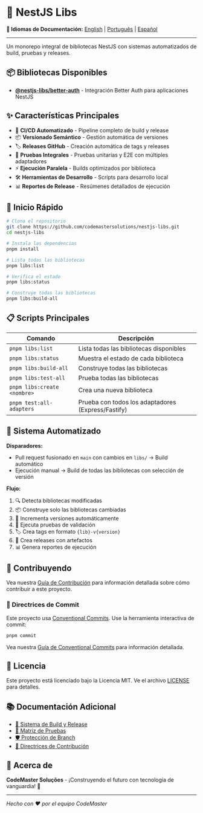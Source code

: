 # 🚀 NestJS Libs

**📖 Idiomas de Documentación:** [English](README.md) | [Português](README.pt-BR.md) | [Español](README.es.md)

---

Un monorepo integral de bibliotecas NestJS con sistemas automatizados de build, pruebas y releases.

## 📦 Bibliotecas Disponibles

- **[@nestjs-libs/better-auth](./libs/better-auth)** - Integración Better Auth para aplicaciones NestJS

## ✨ Características Principales

- 🤖 **CI/CD Automatizado** - Pipeline completo de build y release
- 📦 **Versionado Semántico** - Gestión automática de versiones
- 🏷️ **Releases GitHub** - Creación automática de tags y releases
- 🧪 **Pruebas Integrales** - Pruebas unitarias y E2E con múltiples adaptadores
- ⚡ **Ejecución Paralela** - Builds optimizados por biblioteca
- 🛠️ **Herramientas de Desarrollo** - Scripts para desarrollo local
- 📊 **Reportes de Release** - Resúmenes detallados de ejecución

## 🚀 Inicio Rápido

```bash
# Clona el repositorio
git clone https://github.com/codemastersolutions/nestjs-libs.git
cd nestjs-libs

# Instala las dependencias
pnpm install

# Lista todas las bibliotecas
pnpm libs:list

# Verifica el estado
pnpm libs:status

# Construye todas las bibliotecas
pnpm libs:build-all
```

## 📋 Scripts Principales

| Comando                     | Descripción                                        |
| --------------------------- | -------------------------------------------------- |
| `pnpm libs:list`            | Lista todas las bibliotecas disponibles            |
| `pnpm libs:status`          | Muestra el estado de cada biblioteca               |
| `pnpm libs:build-all`       | Construye todas las bibliotecas                    |
| `pnpm libs:test-all`        | Prueba todas las bibliotecas                       |
| `pnpm libs:create <nombre>` | Crea una nueva biblioteca                          |
| `pnpm test:all-adapters`    | Prueba con todos los adaptadores (Express/Fastify) |

## 🤖 Sistema Automatizado

**Disparadores:**

- Pull request fusionado en `main` con cambios en `libs/` → Build automático
- Ejecución manual → Build de todas las bibliotecas con selección de versión

**Flujo:**

1. 🔍 Detecta bibliotecas modificadas
2. 📦 Construye solo las bibliotecas cambiadas
3. 🔢 Incrementa versiones automáticamente
4. 🧪 Ejecuta pruebas de validación
5. 🏷️ Crea tags en formato `{lib}-v{version}`
6. 🎉 Crea releases con artefactos
7. 📊 Genera reportes de ejecución

## 🤝 Contribuyendo

Vea nuestra [Guía de Contribución](./CONTRIBUTING.es.md) para información detallada sobre cómo contribuir a este proyecto.

### 📝 Directrices de Commit

Este proyecto usa [Conventional Commits](https://www.conventionalcommits.org/). Use la herramienta interactiva de commit:

```bash
pnpm commit
```

Vea nuestra [Guía de Conventional Commits](./.github/CONVENTIONAL_COMMITS.md) para información detallada.

## 📄 Licencia

Este proyecto está licenciado bajo la Licencia MIT. Ve el archivo [LICENSE](LICENSE) para detalles.

## 📚 Documentación Adicional

- [🚀 Sistema de Build y Release](./.github/BUILD_AND_RELEASE.md)
- [🧪 Matriz de Pruebas](./.github/TEST_MATRIX.md)
- [🛡️ Protección de Branch](./.github/branch-protection.md)
- [🤝 Directrices de Contribución](./CONTRIBUTING.es.md)

## 🏢 Acerca de

**CodeMaster Soluções** - ¡Construyendo el futuro con tecnología de vanguardia! 🚀

---

_Hecho con ❤️ por el equipo CodeMaster_
